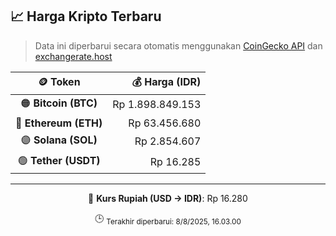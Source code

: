 

<!-- HARGA_KRIPTO -->
## 📈 Harga Kripto Terbaru

> Data ini diperbarui secara otomatis menggunakan [CoinGecko API](https://www.coingecko.com/) dan [exchangerate.host](https://exchangerate.host/)

<div align="center">

| 🪙 Token | 💰 Harga (IDR) |
|:------:|---------------:|
| 🟠 **Bitcoin (BTC)**   | Rp 1.898.849.153 |
| 🔵 **Ethereum (ETH)**  | Rp 63.456.680 |
| 🟣 **Solana (SOL)**    | Rp 2.854.607 |
| 🟢 **Tether (USDT)**   | Rp 16.285 |

---

💱 **Kurs Rupiah (USD → IDR)**: Rp 16.280

🕒 <sub>Terakhir diperbarui: 8/8/2025, 16.03.00</sub>

</div>
<!-- /HARGA_KRIPTO -->